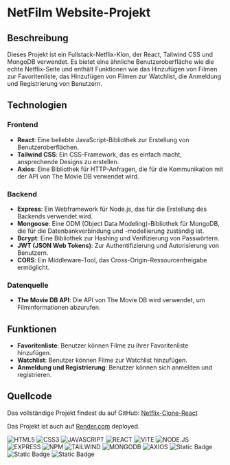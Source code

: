 # NetFilm Website-Projekt

## Beschreibung

Dieses Projekt ist ein Fullstack-Netflix-Klon, der React, Tailwind CSS und MongoDB verwendet. Es bietet eine ähnliche Benutzeroberfläche wie die echte Netflix-Seite und enthält Funktionen wie das Hinzufügen von Filmen zur Favoritenliste, das Hinzufügen von Filmen zur Watchlist, die Anmeldung und Registrierung von Benutzern.

## Technologien

### Frontend

- **React**: Eine beliebte JavaScript-Bibliothek zur Erstellung von Benutzeroberflächen.
- **Tailwind CSS**: Ein CSS-Framework, das es einfach macht, ansprechende Designs zu erstellen.
- **Axios**: Eine Bibliothek für HTTP-Anfragen, die für die Kommunikation mit der API von The Movie DB verwendet wird.

### Backend

- **Express**: Ein Webframework für Node.js, das für die Erstellung des Backends verwendet wird.
- **Mongoose**: Eine ODM (Object Data Modeling)-Bibliothek für MongoDB, die für die Datenbankverbindung und -modellierung zuständig ist.
- **Bcrypt**: Eine Bibliothek zur Hashing und Verifizierung von Passwörtern.
- **JWT (JSON Web Tokens)**: Zur Authentifizierung und Autorisierung von Benutzern.
- **CORS**: Ein Middleware-Tool, das Cross-Origin-Ressourcenfreigabe ermöglicht.

### Datenquelle

- **The Movie DB API**: Die API von The Movie DB wird verwendet, um Filminformationen abzurufen.

## Funktionen

- **Favoritenliste**: Benutzer können Filme zu ihrer Favoritenliste hinzufügen.
- **Watchlist**: Benutzer können Filme zur Watchlist hinzufügen.
- **Anmeldung und Registrierung**: Benutzer können sich anmelden und registrieren.

## Quellcode

Das vollständige Projekt findest du auf GitHub:
[Netflix-Clone-React](https://github.com/Final-projekt/movie-website)

Das Projekt ist auch auf [Render.com](https://movie-website-api-mbdn.onrender.com/) deployed.

![HTML5](https://img.shields.io/badge/html5-%23E34F26.svg?style=for-the-badge&logo=html5&logoColor=white)
![CSS3](https://img.shields.io/badge/css3-%231572B6?style=for-the-badge&logo=css3)
![JAVASCRIPT](https://img.shields.io/badge/javascript-%23F7DF1E?style=for-the-badge&logo=javascript&logoColor=%23000000)
![REACT](https://img.shields.io/badge/react-%2361DAFB?style=for-the-badge&logo=react&logoColor=%23000000)
![VITE](https://img.shields.io/badge/vite-%23646CFF?style=for-the-badge&logo=vite&logoColor=%23ffffff)
![NODE.JS](https://img.shields.io/badge/node.js-%23339933?style=for-the-badge&logo=nodedotjs&logoColor=%23ffffff)
![EXPRESS](https://img.shields.io/badge/express-%23000000?style=for-the-badge&logo=express&logoColor=%23ffffff)
![NPM](https://img.shields.io/badge/npm-%23CB3837?style=for-the-badge&logo=npm&logoColor=%23ffffff)
![TAILWIND](https://img.shields.io/badge/tailwindcss-%2306B6D4?style=for-the-badge&logo=tailwindcss&logoColor=%23ffffff)
![MONGODB](https://img.shields.io/badge/MongoDB-%234ea94b.svg?style=for-the-badge&logo=mongodb&logoColor=white)
![AXIOS](https://img.shields.io/badge/axios-%235A29E4?style=for-the-badge&logo=axios&logoColor=%23ffffff)
![Static Badge](https://img.shields.io/badge/JSONWebTokens-%23000000?style=for-the-badge&logo=jsonwebtokens)
![Static Badge](https://img.shields.io/badge/themoviedb-%2301B4E4?style=for-the-badge&logo=themoviedatabase&logoColor=%23fff)
![Static Badge](https://img.shields.io/badge/github-%23181717?style=for-the-badge&logo=github&logoColor=%23fff)
